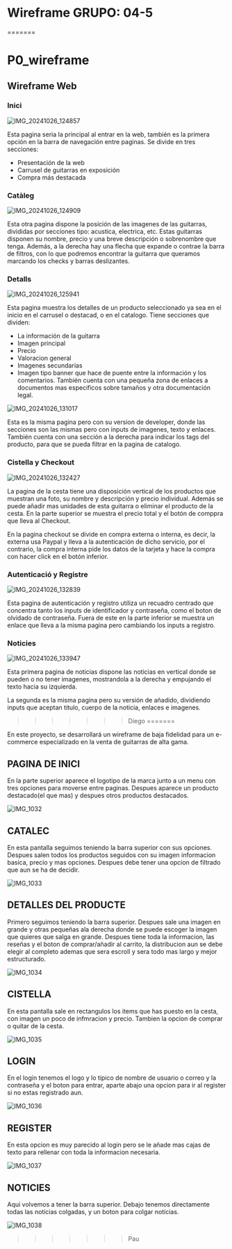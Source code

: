 # Wireframe GRUPO: 04-5
=======
# P0_wireframe

## Wireframe Web

### Inici

![IMG_20241026_124857](https://github.com/user-attachments/assets/ea5fc7f5-2eea-445f-ba45-76a8654af915)

Esta pagina seria la principal al entrar en la web, también es la primera opción en la barra de navegación entre paginas.
Se divide en tres secciones:
  - Presentación de la web
  - Carrusel de guitarras en exposición
  - Compra más destacada

### Catàleg

![IMG_20241026_124909](https://github.com/user-attachments/assets/bd772c53-397d-4745-afdb-61ab64b6d39b)

Esta otra pagina dispone la posición de las imagenes de las guitarras, divididas por secciones tipo: acustica, electrica, etc.
Estas guitarras disponen su nombre, precio y una breve descripción o sobrenombre que tenga.
Además, a la derecha hay una flecha que expande o contrae la barra de filtros, con lo que podremos encontrar la guitarra que queramos marcando los checks y barras deslizantes.

### Detalls

![IMG_20241026_125941](https://github.com/user-attachments/assets/cc4d4c8c-8f98-4f40-96b7-77f50dc3ee30)

Esta pagina muestra los detalles de un producto seleccionado ya sea en el inicio en el carrusel o destacad, o en el catalogo.
Tiene secciones que dividen:
  - La información de la guitarra
  - Imagen principal
  - Precio
  - Valoracion general
  - Imagenes secundarias
  - Imagen tipo banner que hace de puente entre la información y los comentarios.
También cuenta con una pequeña zona de enlaces a documentos mas especificos sobre tamaños y otra documentación legal.

![IMG_20241026_131017](https://github.com/user-attachments/assets/20caf952-470e-48cf-80e4-c7e81a56622d)

Esta es la misma pagina pero con su version de developer, donde las secciones son las mismas pero con inputs de imagenes, texto y enlaces.
También cuenta con una sección a la derecha para indicar los tags del producto, para que se pueda filtrar en la pagina de catalogo.

### Cistella y Checkout

![IMG_20241026_132427](https://github.com/user-attachments/assets/587dff4b-0c15-449f-abb0-1657043364f4)

La pagina de la cesta tiene una disposición vertical de los productos que muestran una foto, su nombre y descripción y precio individual.
Además se puede añadir mas unidades de esta guitarra o eliminar el producto de la cesta.
En la parte superior se muestra el precio total y el botón de comppra que lleva al Checkout.

En la pagina checkout se divide en compra externa o interna, es decir, la externa usa Paypal y lleva a la autenticación de dicho servicio, por el contrario, la compra interna pide los datos de la tarjeta y hace la compra con hacer click en el botón inferior.

### Autenticació y Registre

![IMG_20241026_132839](https://github.com/user-attachments/assets/8b39e03e-b8ef-44da-8c85-ae2188e6c3f3)

Esta pagina de autenticación y registro utiliza un recuadro centrado que concentra tanto los inputs de identificador y contraseña, como el boton de olvidado de contraseña.
Fuera de este en la parte inferior se muestra un enlace que lleva a la misma pagina pero cambiando los inputs a registro.

### Noticies

![IMG_20241026_133947](https://github.com/user-attachments/assets/8f71303f-e223-4d73-9ffe-1e4eeb5a5b48)

Esta primera pagina de noticias dispone las noticias en vertical donde se pueden o no tener imagenes, mostrandola a la derecha y empujando el texto hacia su izquierda.

La segunda es la misma pagina pero su versión de añadido, dividiendo inputs que aceptan titulo, cuerpo de la noticia, enlaces e imagenes.
>>>>>>> Diego
=======

En este proyecto, se desarrollará un wireframe de baja fidelidad para un e-commerce especializado en la venta de guitarras de alta gama. 

## PAGINA DE INICI 

En la parte superior aparece el logotipo de la marca junto a un menu con tres opciones para moverse entre paginas. Despues aparece un producto destacado(el que mas) y despues otros productos destacados.

![IMG_1032](https://github.com/user-attachments/assets/44a0acd1-ca9f-4c67-913b-894db130825e)

## CATALEC

En esta pantalla seguimos teniendo la barra superior con sus opciones. Despues salen todos los productos seguidos con su imagen informacion basica, precio y mas opciones. Despues debe tener una opcion de filtrado que aun se ha de decidir.

![IMG_1033](https://github.com/user-attachments/assets/c2850a78-6d3c-439f-9319-ba58d62faa20)

## DETALLES DEL PRODUCTE

Primero seguimos teniendo la barra superior. Despues sale una imagen en grande y otras pequeñas ala derecha donde se puede escoger la imagen que quieres que salga en grande. Despues tiene toda la informacion, las reseñas y el boton de comprar/añadir al carrito, la distribucion aun se debe elegir al completo ademas que sera escroll y sera todo mas largo y mejor estructurado.

![IMG_1034](https://github.com/user-attachments/assets/5d646482-9242-483b-8995-71b9ce3f7f8b)

## CISTELLA

En esta pantalla sale en rectangulos los items que has puesto en la cesta, con imagen un poco de infmracion y precio. Tambien la opcion de comprar o quitar de la cesta.

![IMG_1035](https://github.com/user-attachments/assets/61b72b8d-7c82-4296-a248-8aef87853663)

## LOGIN

En el login tenemos el logo y lo tipico de nombre de usuario o correo y la contraseña y el boton para entrar, aparte abajo una opcion para ir al register si no estas registrado aun.

![IMG_1036](https://github.com/user-attachments/assets/ce153355-4e70-4c36-b6e2-5b47b77b7518)

## REGISTER

En esta opcion es muy parecido al login pero se le añade mas cajas de texto para rellenar con toda la informacion necesaria.

![IMG_1037](https://github.com/user-attachments/assets/4bb8b7a8-2317-42c0-8d4a-956ea72c4eb8)

## NOTICIES 

Aqui volvemos a tener la barra superior. Debajo tenemos directamente todas las noticias colgadas, y un boton para colgar noticias.

![IMG_1038](https://github.com/user-attachments/assets/a886e9f3-1c1b-4de0-8c83-e946accecbf7)

>>>>>>> Pau
